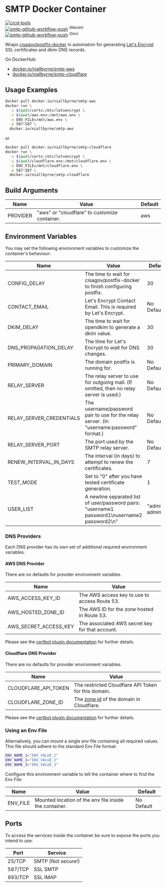 # SMTP Docker Container

[![cicd-tools](https://img.shields.io/badge/ci/cd:-cicd_tools-blue)](https://github.com/cicd-tools-org/cicd-tools)<br />
[![smtp-github-workflow-push](https://github.com/niallbyrne-ca/smtp/actions/workflows/workflow-push.yml/badge.svg?branch=master)](https://github.com/niallbyrne-ca/smtp/actions/workflows/workflow-push.yml) <sup>(Master)</sup><br />
[![smtp-github-workflow-push](https://github.com/niallbyrne-ca/smtp/actions/workflows/workflow-push.yml/badge.svg?branch=dev)](https://github.com/niallbyrne-ca/smtp/actions/workflows/workflow-push.yml) <sup>(Dev)</sup><br />

Wraps [cisagov/postfix-docker](https://github.com/cisagov/postfix-docker) in automation for generating [Let's Encrypt](https://letsencrypt.org/) SSL certificates and dkim DNS records.

On DockerHub:

- [docker.io/niallbyrne/smtp-aws](https://hub.docker.com/repository/docker/niallbyrne/smtp-aws)
- [docker.io/niallbyrne/smtp-cloudflare](https://hub.docker.com/repository/docker/niallbyrne/smtp-cloudflare)

## Usage Examples

```bash
docker pull docker.io/niallbyrne/smtp-aws
docker run \
  -v $(pwd)/certs:/etc/letsencrypt \
  -v $(pwd)/aws.env:/mnt/aws.env \
  -e ENV_FILE=/mnt/aws.env \
  -p 587:587 \
  docker.io/niallbyrne/smtp-aws
```

or

```bash
docker pull docker.io/niallbyrne/smtp-cloudflare
docker run \
  -v $(pwd)/certs:/etc/letsencrypt \
  -v $(pwd)/cloudflare.env:/mnt/cloudflare.env \
  -e ENV_FILE=/mnt/cloudflare.env \
  -p 587:587 \
  docker.io/niallbyrne/smtp-cloudflare
```

## Build Arguments

| Name     | Value                                         | Default |
|----------|-----------------------------------------------|---------|
| PROVIDER | "aws" or "cloudflare" to customize container. | aws     |

## Environment Variables

You may set the following environment variables to customize the container's behaviour:

| Name                     | Value                                                                                              | Default         |
|--------------------------|----------------------------------------------------------------------------------------------------|-----------------|
| CONFIG_DELAY             | The time to wait for cisagov/postfix-docker to finish configuring postfix.                         | 30              |
| CONTACT_EMAIL            | Let's Encrypt Contact Email.  This is required by Let's Encrypt.                                   | No Default      |
| DKIM_DELAY               | The time to wait for opendkim to generate a dkim value.                                            | 30              |
| DNS_PROPAGATION_DELAY    | The time for Let's Encrypt to wait for DNS changes.                                                | 30              |
| PRIMARY_DOMAIN           | The domain postfix is running for.                                                                 | No Default      |
| RELAY_SERVER             | The relay server to use for outgoing mail. (If omitted, then no relay server is used.)             | No Default      |
| RELAY_SERVER_CREDENTIALS | The username/password pair to use for the relay server. (In "username:password" format.)           | No Default      |
| RELAY_SERVER_PORT        | The port used by the SMTP relay server.                                                            | No Default      |
| RENEW_INTERVAL_IN_DAYS   | The interval (in days) to attempt to renew the certificates.                                       | 7               |
| TEST_MODE                | Set to "0" after you have tested certificate generation.                                           | 1               |
| USER_LIST                | A newline separated list of user/password pairs:<br />"username1 password1\nusername2 password2\n" | "admin admin\n" |

### DNS Providers

Each DNS provider has its own set of additional required environment variables.

#### AWS DNS Provider

There are no defaults for provider environment variables.

| Name                  | Value                                           |
|-----------------------|-------------------------------------------------|
| AWS_ACCESS_KEY_ID     | The AWS access key to use to access Route 53.   |
| AWS_HOSTED_ZONE_ID    | The AWS ID for the zone hosted in Route 53.     |
| AWS_SECRET_ACCESS_KEY | The associated AWS secret key for that account. |

Please see the [certbot plugin documentation](https://certbot-dns-route53.readthedocs.io/en/stable/) for further details.

#### Cloudflare DNS Provider

There are no defaults for provider environment variables.

| Name                 | Value                                                                                                                       |
|----------------------|-----------------------------------------------------------------------------------------------------------------------------|
| CLOUDFLARE_API_TOKEN | The restricted Cloudflare API Token for this domain.                                                                        |
| CLOUDFLARE_ZONE_ID   | The [zone id](https://developers.cloudflare.com/fundamentals/setup/find-account-and-zone-ids/) of the domain in Cloudflare. |

Please see the [certbot plugin documentation](https://certbot-dns-cloudflare.readthedocs.io/en/stable/) for further details.

### Using an Env File

Alternatively, you can *mount* a single env file containing all required values.
This file should adhere to the standard Env File format:

```bash
ENV_NAME_1="ENV_VALUE_1"
ENV_NAME_2="ENV_VALUE_2"
ENV_NAME_3="ENV_VALUE_3"
```

Configure this environment variable to tell the container where to find the Env File:

| Name     | Value                                                  | Default    |
|----------|--------------------------------------------------------|------------|
| ENV_FILE | Mounted location of the env file inside the container. | No Default |

## Ports

To access the services inside the container be sure to expose the ports you intend to use:

| Port    | Service            |
|---------|--------------------|
| 25/TCP  | SMTP (Not secure!) |
| 587/TCP | SSL SMTP           |
| 993/TCP | SSL IMAP           |
